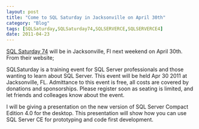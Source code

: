 ```yaml
---
layout: post
title: "Come to SQL Saturday in Jacksonville on April 30th"
category: "Blog"
tags: [SQLSaturday,SQLSaturday74,SQLSERVERCE,SQLSERVERCE4]
date: 2011-04-23
---
```



[SQL Saturday 74](http://sqlsaturday.com/74/eventhome.aspx "SQL Saturday") will be in Jacksonville, Fl next weekend on April 30th. From their website;

<span id="ContentPlaceHolder1_lblFront" style="display: inline-block; width: 100%;">SQLSaturday is a training event for SQL Server professionals and those wanting to learn about SQL Server. This event will be held Apr 30 2011 at Jacksonville, FL. Admittance to this event is free, all costs are covered by donations and sponsorships. Please register soon as seating is limited, and let friends and colleages know about the event.</span>

<span style="display: inline-block; width: 100%;">I will be giving a presentation on the new version of SQL Server Compact Edition 4.0 for the desktop. This presentation will show how you can use SQL Server CE for prototyping and code first development.  
</span>